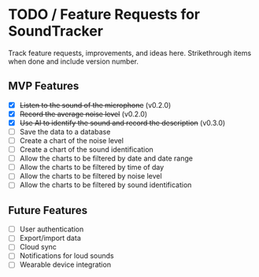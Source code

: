 # TODO / Feature Requests for SoundTracker

Track feature requests, improvements, and ideas here. Strikethrough items when done and include version number.

## MVP Features
- [x] ~~Listen to the sound of the microphone~~ (v0.2.0)
- [x] ~~Record the average noise level~~ (v0.2.0)
- [x] ~~Use AI to identify the sound and record the description~~ (v0.3.0)
- [ ] Save the data to a database
- [ ] Create a chart of the noise level
- [ ] Create a chart of the sound identification
- [ ] Allow the charts to be filtered by date and date range
- [ ] Allow the charts to be filtered by time of day
- [ ] Allow the charts to be filtered by noise level
- [ ] Allow the charts to be filtered by sound identification

## Future Features
- [ ] User authentication
- [ ] Export/import data
- [ ] Cloud sync
- [ ] Notifications for loud sounds
- [ ] Wearable device integration
